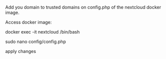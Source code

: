 Add you domain to trusted domains on config.php of the nextcloud docker image.

Access docker image:

docker exec -it nextcloud /bin/bash

sudo nano config/config.php

apply changes
